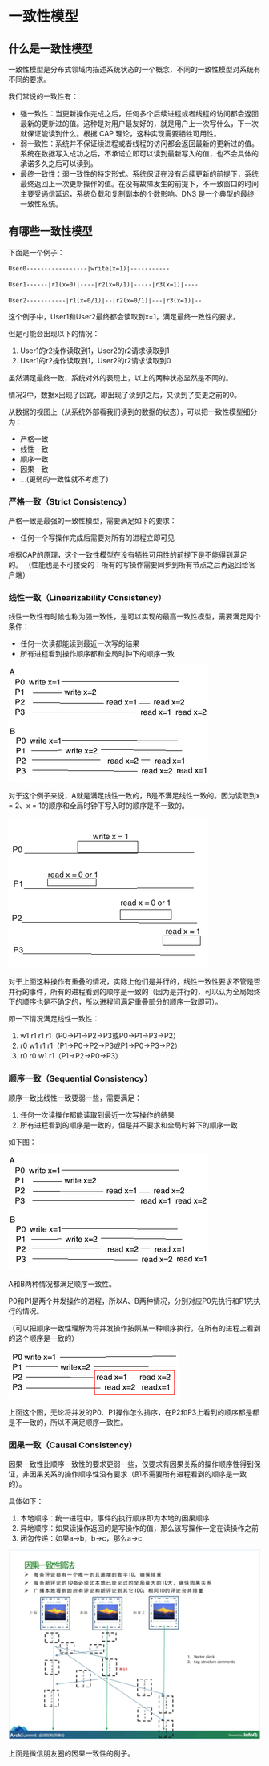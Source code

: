 # 一致性模型

## 什么是一致性模型

一致性模型是分布式领域内描述系统状态的一个概念，不同的一致性模型对系统有不同的要求。

我们常说的一致性有：

* 强一致性：当更新操作完成之后，任何多个后续进程或者线程的访问都会返回最新的更新过的值。这种是对用户最友好的，就是用户上一次写什么，下一次就保证能读到什么。根据 CAP 理论，这种实现需要牺牲可用性。
* 弱一致性：系统并不保证续进程或者线程的访问都会返回最新的更新过的值。系统在数据写入成功之后，不承诺立即可以读到最新写入的值，也不会具体的承诺多久之后可以读到。
* 最终一致性：弱一致性的特定形式。系统保证在没有后续更新的前提下，系统最终返回上一次更新操作的值。在没有故障发生的前提下，不一致窗口的时间主要受通信延迟，系统负载和复制副本的个数影响。DNS 是一个典型的最终一致性系统。

## 有哪些一致性模型

下面是一个例子：

```
User0-----------------|write(x=1)|-----------

User1------|r1(x=0)|----|r2(x=0/1)|-----|r3(x=1)|----

User2-----------|r1(x=0/1)|--|r2(x=0/1)|---|r3(x=1)|--

```
这个例子中，User1和User2最终都会读取到x=1，满足最终一致性的要求。

但是可能会出现以下的情况：

1. User1的r2操作读取到1，User2的r2请求读取到1
2. User1的r2操作读取到1，User2的r2请求读取到0

虽然满足最终一致，系统对外的表现上，以上的两种状态显然是不同的。

情况2中，数据x出现了回跳，即出现了读到1之后，又读到了变更之前的0。

从数据的视图上（从系统外部看我们读到的数据的状态），可以把一致性模型细分为：

* 严格一致
* 线性一致
* 顺序一致
* 因果一致
* ...(更弱的一致性就不考虑了)

### 严格一致（Strict Consistency）

严格一致是最强的一致性模型，需要满足如下的要求：

* 任何一个写操作完成后需要对所有的进程立即可见

根据CAP的原理，这个一致性模型在没有牺牲可用性的前提下是不能得到满足的。
（性能也是不可接受的：所有的写操作需要同步到所有节点之后再返回给客户端）

### 线性一致（Linearizability Consistency）

线性一致性有时候也称为强一致性，是可以实现的最高一致性模型，需要满足两个条件：

* 任何一次读都能读到最近一次写的结果
* 所有进程看到操作顺序都和全局时钟下的顺序一致

![sequential-consistency](sequential-consistency.png)

对于这个例子来说，A就是满足线性一致的，B是不满足线性一致的。因为读取到x = 2、x = 1的顺序和全局时钟下写入时的顺序是不一致的。

![Linearizability-consistency](linearizability-consistency.png)

对于上面这种操作有重叠的情况，实际上他们是并行的，线性一致性要求不管是否并行的事件，所有的进程看到的顺序是一致的（因为是并行的，可以认为全局始终下的顺序也是不确定的，所以进程间满足重叠部分的顺序一致即可）。

即一下情况满足线性一致性：

1. w1 r1 r1 r1（P0->P1->P2->P3或P0->P1->P3->P2）
2. r0 w1 r1 r1（P1->P0->P2->P3或P1->P0->P3->P2）
3. r0 r0 w1 r1（P1->P2->P0->P3）

### 顺序一致（Sequential Consistency）

顺序一致比线性一致要弱一些，需要满足：

1. 任何一次读操作都能读取到最近一次写操作的结果
2. 所有进程看到的顺序是一致的，但是并不要求和全局时钟下的顺序一致

如下图：

![sequential-consistency](sequential-consistency.png)

A和B两种情况都满足顺序一致性。

P0和P1是两个并发操作的进程，所以A、B两种情况，分别对应P0先执行和P1先执行的情况。

（可以把顺序一致性理解为将并发操作按照某一种顺序执行，在所有的进程上看到的这个顺序是一致的）

![!sequential-consistency](f-sequential-consistency.png)

上面这个图，无论将并发的P0、P1操作怎么排序，在P2和P3上看到的顺序都是都是不一致的，所以不满足顺序一致性。

### 因果一致（Causal Consistency）

因果一致性比顺序一致性的要求更弱一些，仅要求有因果关系的操作顺序性得到保证，非因果关系的操作顺序性没有要求（即不需要所有进程看到的顺序是一致的）。

具体如下：

1. 本地顺序：统一进程中，事件的执行顺序即为本地的因果顺序
2. 异地顺序：如果读操作返回的是写操作的值，那么该写操作一定在读操作之前
3. 闭包传递：如果a->b，b->c，那么a->c

![wechat-consistency](wechat_consistency.png)

上面是微信朋友圈的因果一致性的例子。